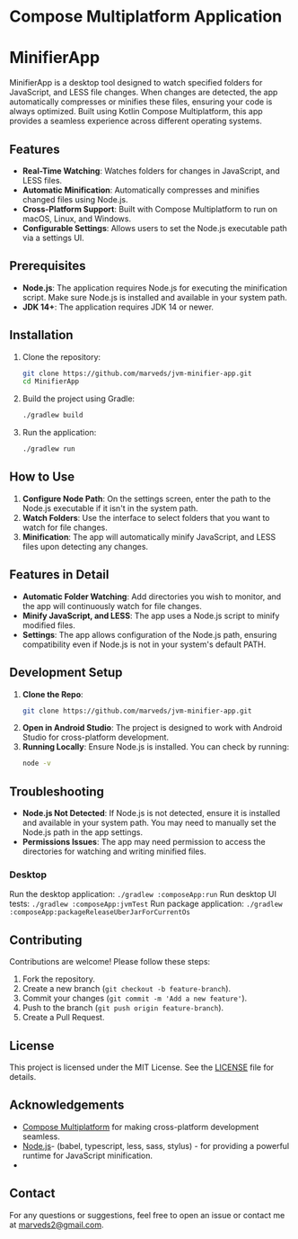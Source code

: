# Compose Multiplatform Application

# MinifierApp

MinifierApp is a desktop tool designed to watch specified folders for JavaScript, and LESS file changes. When changes are detected, the app automatically compresses or minifies these files, ensuring your code is always optimized. Built using Kotlin Compose Multiplatform, this app provides a seamless experience across different operating systems.

## Features

- **Real-Time Watching**: Watches folders for changes in JavaScript, and LESS files.
- **Automatic Minification**: Automatically compresses and minifies changed files using Node.js.
- **Cross-Platform Support**: Built with Compose Multiplatform to run on macOS, Linux, and Windows.
- **Configurable Settings**: Allows users to set the Node.js executable path via a settings UI.

## Prerequisites

- **Node.js**: The application requires Node.js for executing the minification script. Make sure Node.js is installed and available in your system path.
- **JDK 14+**: The application requires JDK 14 or newer.

## Installation

1. Clone the repository:

   ```bash
   git clone https://github.com/marveds/jvm-minifier-app.git
   cd MinifierApp
   ```

2. Build the project using Gradle:

   ```bash
   ./gradlew build
   ```

3. Run the application:

   ```bash
   ./gradlew run
   ```

## How to Use

1. **Configure Node Path**: On the settings screen, enter the path to the Node.js executable if it isn't in the system path.
2. **Watch Folders**: Use the interface to select folders that you want to watch for file changes.
3. **Minification**: The app will automatically minify JavaScript, and LESS files upon detecting any changes.

## Features in Detail

- **Automatic Folder Watching**: Add directories you wish to monitor, and the app will continuously watch for file changes.
- **Minify JavaScript, and LESS**: The app uses a Node.js script to minify modified files.
- **Settings**: The app allows configuration of the Node.js path, ensuring compatibility even if Node.js is not in your system's default PATH.

## Development Setup

1. **Clone the Repo**:
   ```bash
   git clone https://github.com/marveds/jvm-minifier-app.git
   ```
2. **Open in Android Studio**: The project is designed to work with Android Studio for cross-platform development.
3. **Running Locally**: Ensure Node.js is installed. You can check by running:
   ```bash
   node -v
   ```

## Troubleshooting

- **Node.js Not Detected**: If Node.js is not detected, ensure it is installed and available in your system path. You may need to manually set the Node.js path in the app settings.
- **Permissions Issues**: The app may need permission to access the directories for watching and writing minified files.

### Desktop
Run the desktop application: `./gradlew :composeApp:run`
Run desktop UI tests: `./gradlew :composeApp:jvmTest`
Run package application: `./gradlew :composeApp:packageReleaseUberJarForCurrentOs`

## Contributing

Contributions are welcome! Please follow these steps:

1. Fork the repository.
2. Create a new branch (`git checkout -b feature-branch`).
3. Commit your changes (`git commit -m 'Add a new feature'`).
4. Push to the branch (`git push origin feature-branch`).
5. Create a Pull Request.

## License

This project is licensed under the MIT License. See the [LICENSE](LICENSE) file for details.

## Acknowledgements

- [Compose Multiplatform](https://github.com/JetBrains/compose-multiplatform) for making cross-platform development seamless.
- [Node.js](https://nodejs.org/)- (babel, typescript, less, sass, stylus) - for providing a powerful runtime for JavaScript minification.
- 

## Contact

For any questions or suggestions, feel free to open an issue or contact me at marveds2@gmail.com.

